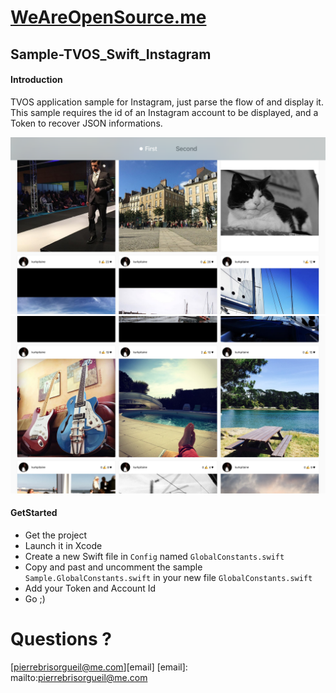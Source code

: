 # [WeAreOpenSource.me](www.weareopensource.me)

## Sample-TVOS_Swift_Instagram

#### Introduction

TVOS application sample for Instagram, just parse the flow of and display it. This sample requires the id of an Instagram account to be displayed, and a Token to recover JSON informations.

<img src="https://github.com/weareopensource/Sample-TVOS_Swift_Instagram/blob/master/Screenshots/Simulator%20Screen%20Shot%2030%20Oct%202015%2010.03.20.png" width="700px"/>
<img src="https://github.com/weareopensource/Sample-TVOS_Swift_Instagram/blob/master/Screenshots/Simulator%20Screen%20Shot%2030%20Oct%202015%2010.02.14.png" width="700px"/>

#### GetStarted

* Get the project
* Launch it in Xcode
* Create a new Swift file in `Config` named `GlobalConstants.swift`
* Copy and past and uncomment the sample `Sample.GlobalConstants.swift` in your new file `GlobalConstants.swift`
* Add your Token and Account Id
* Go ;)

# Questions ?

[pierrebrisorgueil@me.com][email]
[email]: mailto:pierrebrisorgueil@me.com

